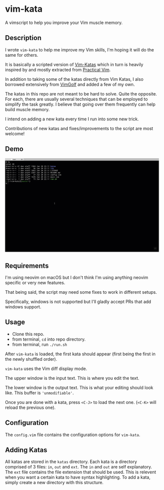 # vim-kata

A vimscript to help you improve your Vim muscle memory.

## Description

I wrote `vim-kata` to help me improve my Vim skills, I'm hoping it will do the same for others.

It is basically a scripted version of [Vim-Katas](https://github.com/adomokos/Vim-Katas)
which in turn is heavily inspired by and mostly extracted from
[Practical Vim](https://pragprog.com/book/dnvim/practical-vim).

In addition to taking some of the katas directly from Vim Katas, I also borrowed extensively from
[VimGolf](https://www.vimgolf.com/) and added a few of my own.

The katas in this repo are not meant to be hard to solve. Quite the opposite. For each, there are usually
several techniques that can be employed to simplify the task greatly. I believe that going over them
frequently can help build muscle memory.

I intend on adding a new kata every time I run into some new trick.

Contributions of new katas and fixes/improvements to the script are most welcome!

## Demo

![Screencast](https://github.com/dankilman/vim-kata/raw/master/doc/demo.gif)

## Requirements

I'm using neovim on macOS but I don't think I'm using anything neovim specific or very new features.

That being said, the script may need some fixes to work in different setups.

Specifically, windows is not supported but I'll gladly accept PRs that add windows support.

## Usage

* Clone this repo.
* from terminal, `cd` into repo directory.
* from terminal, run `./run.sh`

After `vim-kata` is loaded, the first kata should appear (first being the first in the newly shuffled order).

`vim-kata` uses the Vim diff display mode.

The upper window is the input text. This is where you edit the text.

The lower window is the output text. This is what your editing should look like. This buffer is `'unmodifiable'`.

Once you are done with a kata, press `<C-J>` to load the next one. (`<C-K>` will reload the previous one).

## Configuration
The `config.vim` file contains the configuration options for `vim-kata`.

## Adding Katas

All katas are stored in the `katas` directory.
Each kata is a directory comprised of 3 files: `in`, `out` and `ext`.
The `in` and `out` are self explanatory.
The `ext` file contains the file extension that should be used.
This is relevent when you want a certain kata to have syntax highlighting.
To add a kata, simply create a new directory with this structure.
